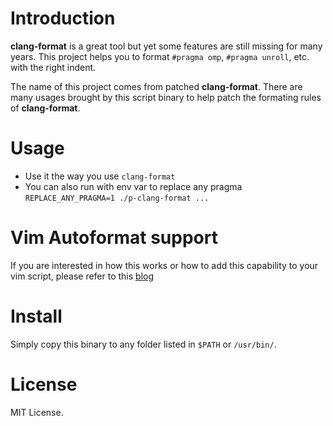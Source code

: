 # Introduction
__clang-format__ is a great tool but yet some features are still missing for many years.
This project helps you to format `#pragma omp`, `#pragma unroll`, etc. with the right indent.

The name of this project comes from patched __clang-format__.
There are many usages brought by this script binary to help patch the formating rules of __clang-format__.

# Usage
* Use it the way you use `clang-format`
* You can also run with env var to replace any pragma `REPLACE_ANY_PRAGMA=1 ./p-clang-format ...`

# Vim Autoformat support
If you are interested in how this works or how to add this capability to your vim script,
please refer to this [blog](https://medicineyeh.wordpress.com/2017/07/13/clang-format-with-pragma/)

# Install
Simply copy this binary to any folder listed in `$PATH` or `/usr/bin/`.

# License
MIT License.

